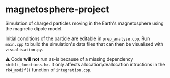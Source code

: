 # magnetosphere-project
Simulation of charged particles moving in the Earth's magnetosphere using the magnetic dipole model.

Initial conditions of the particle are editable in `prep_analyse.cpp`.
Run `main.cpp` to build the simulation's data files that can then be visualised with `visualisation.py`.

⚠️ Code **will not** run as-is because of a missing dependency `<bibli_fonctions.h>`. It only affects allocation\deallocation intructions in the `rk4_modif()` function of `integration.cpp`.
